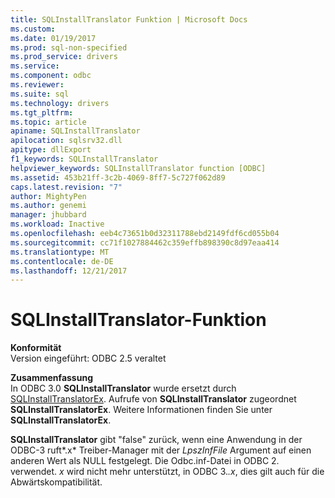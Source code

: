 ```yaml
---
title: SQLInstallTranslator Funktion | Microsoft Docs
ms.custom: 
ms.date: 01/19/2017
ms.prod: sql-non-specified
ms.prod_service: drivers
ms.service: 
ms.component: odbc
ms.reviewer: 
ms.suite: sql
ms.technology: drivers
ms.tgt_pltfrm: 
ms.topic: article
apiname: SQLInstallTranslator
apilocation: sqlsrv32.dll
apitype: dllExport
f1_keywords: SQLInstallTranslator
helpviewer_keywords: SQLInstallTranslator function [ODBC]
ms.assetid: 453b21ff-3c2b-4069-8ff7-5c727f062d89
caps.latest.revision: "7"
author: MightyPen
ms.author: genemi
manager: jhubbard
ms.workload: Inactive
ms.openlocfilehash: eeb4c73651b0d32311788ebd2149fdf6cd055b04
ms.sourcegitcommit: cc71f1027884462c359effb898390c8d97eaa414
ms.translationtype: MT
ms.contentlocale: de-DE
ms.lasthandoff: 12/21/2017
---
```

# <a name="sqlinstalltranslator-function"></a>SQLInstallTranslator-Funktion
**Konformität**  
 Version eingeführt: ODBC 2.5 veraltet  
  
 **Zusammenfassung**  
 In ODBC 3.0 **SQLInstallTranslator** wurde ersetzt durch [SQLInstallTranslatorEx](../../../odbc/reference/syntax/sqlinstalltranslatorex-function.md). Aufrufe von **SQLInstallTranslator** zugeordnet **SQLInstallTranslatorEx**. Weitere Informationen finden Sie unter **SQLInstallTranslatorEx**.  
  
 **SQLInstallTranslator** gibt "false" zurück, wenn eine Anwendung in der ODBC-3 ruft*.x* Treiber-Manager mit der *LpszInfFile* Argument auf einen anderen Wert als NULL festgelegt. Die Odbc.inf-Datei in ODBC 2. verwendet. *x* wird nicht mehr unterstützt, in ODBC 3.*.x*, dies gilt auch für die Abwärtskompatibilität.
